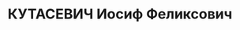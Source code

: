---
title: КУТАСЕВИЧ Иосиф Феликсович
description: 'Род. в 1897, г. Житомир.

  Приговор: 07.12.1937 – 10 лет ИТЛ'
---